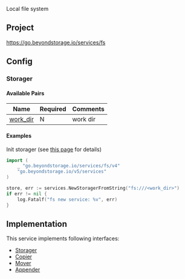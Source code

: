 Local file system

## Project

<https://go.beyondstorage.io/services/fs>

## Config

### Storager

#### Available Pairs

| Name | Required | Comments |
| ---- | -------- | -------- |
| [work_dir](../pairs/work_dir.md) | N | work dir |

#### Examples

Init storager (see [this page](../operations/index.md#how-to-initialize-a-servicerstorager) for details)

```go
import (
	_ "go.beyondstorage.io/services/fs/v4"
	"go.beyondstorage.io/v5/services"
)

store, err := services.NewStoragerFromString("fs:///<work_dir>")
if err != nil {
    log.Fatalf("fs new service: %v", err)
}
```

## Implementation

This service implements following interfaces:

- [Storager](../operations/storager/index.md)
- [Copier](../operations/copy.md)
- [Mover](../operations/move.md)
- [Appender](../operations/appender/index.md)
